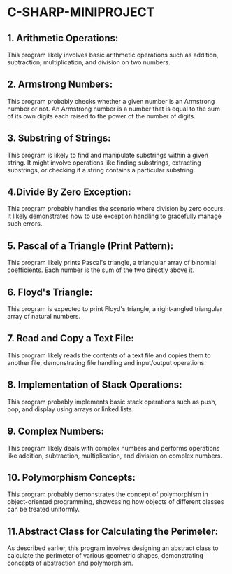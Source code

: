 # C-SHARP-MINIPROJECT
## 1. Arithmetic Operations: 
This program likely involves basic arithmetic operations such as addition, subtraction, multiplication, and division on two numbers.

## 2. Armstrong Numbers: 
This program probably checks whether a given number is an Armstrong number or not. An Armstrong number is a number that is equal to the sum of its own digits each raised to the power of the number of digits.

## 3. Substring of Strings: 
This program is likely to find and manipulate substrings within a given string. It might involve operations like finding substrings, extracting substrings, or checking if a string contains a particular substring.

## 4.Divide By Zero Exception:
This program probably handles the scenario where division by zero occurs. It likely demonstrates how to use exception handling to gracefully manage such errors.

## 5. Pascal of a Triangle (Print Pattern):
This program likely prints Pascal's triangle, a triangular array of binomial coefficients. Each number is the sum of the two directly above it.

## 6. Floyd's Triangle: 
This program is expected to print Floyd's triangle, a right-angled triangular array of natural numbers.

## 7. Read and Copy a Text File: 
This program likely reads the contents of a text file and copies them to another file, demonstrating file handling and input/output operations.

## 8. Implementation of Stack Operations: 
This program probably implements basic stack operations such as push, pop, and display using arrays or linked lists.

## 9. Complex Numbers: 
This program likely deals with complex numbers and performs operations like addition, subtraction, multiplication, and division on complex numbers.

## 10. Polymorphism Concepts: 
This program probably demonstrates the concept of polymorphism in object-oriented programming, showcasing how objects of different classes can be treated uniformly.

## 11.Abstract Class for Calculating the Perimeter: 
As described earlier, this program involves designing an abstract class to calculate the perimeter of various geometric shapes, demonstrating concepts of abstraction and polymorphism.


